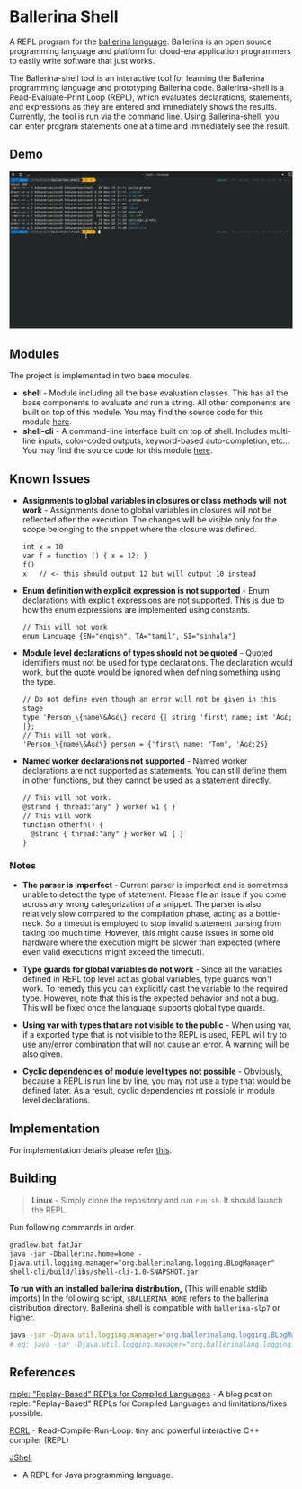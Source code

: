 # Ballerina Shell

A REPL program for the [ballerina language](https://github.com/ballerina-platform/ballerina-lang). Ballerina is an open
source programming language and platform for cloud-era application programmers to easily write software that just works.

The Ballerina-shell tool is an interactive tool for learning the Ballerina programming language and prototyping
Ballerina code. Ballerina-shell is a Read-Evaluate-Print Loop (REPL), which evaluates declarations, statements, and
expressions as they are entered and immediately shows the results. Currently, the tool is run via the command line.
Using Ballerina-shell, you can enter program statements one at a time and immediately see the result.

## Demo

![Recording](./docs/demo.gif)

## Modules

The project is implemented in two base modules.

- **shell** - Module including all the base evaluation classes. This has all the base components to evaluate and run a
  string. All other components are built on top of this module. You may find the source code for this
  module [here](shell).
- **shell-cli** - A command-line interface built on top of shell. Includes multi-line inputs, color-coded outputs,
  keyword-based auto-completion, etc... You may find the source code for this module [here](shell-cli).

## Known Issues

- **Assignments to global variables in closures or class methods will not work** - Assignments done to global variables
  in closures will not be reflected after the execution. The changes will be visible only for the scope belonging to the
  snippet where the closure was defined.

  ```ballerina
  int x = 10
  var f = function () { x = 12; }
  f()
  x   // <- this should output 12 but will output 10 instead
  ```

- **Enum definition with explicit expression is not supported** - Enum declarations with explicit expressions are not
  supported. This is due to how the enum expressions are implemented using constants.

  ```ballerina
  // This will not work
  enum Language {EN="engish", TA="tamil", SI="sinhala"}
  ```

- **Module level declarations of types should not be quoted** - Quoted identifiers must not be used for type
  declarations. The declaration would work, but the quote would be ignored when defining something using the type.

  ```ballerina
  // Do not define even though an error will not be given in this stage
  type 'Person_\{name\&Ȧɢέ\} record {| string 'first\ name; int 'Ȧɢέ; |}; 
  // This will not work.
  'Person_\{name\&Ȧɢέ\} person = {'first\ name: "Tom", 'Ȧɢέ:25}
  ```

- **Named worker declarations not supported** - Named worker declarations are not supported as statements. You can still
  define them in other functions, but they cannot be used as a statement directly.

  ```ballerina
  // This will not work.
  @strand { thread:"any" } worker w1 { }
  // This will work.
  function otherfn() {
    @strand { thread:"any" } worker w1 { }
  }
  ```

### Notes

- **The parser is imperfect** - Current parser is imperfect and is sometimes unable to detect the type of statement.
  Please file an issue if you come across any wrong categorization of a snippet. The parser is also relatively slow
  compared to the compilation phase, acting as a bottle-neck. So a timeout is employed to stop invalid statement parsing
  from taking too much time. However, this might cause issues in some old hardware where the execution might be slower
  than expected (where even valid executions might exceed the timeout).

- **Type guards for global variables do not work** - Since all the variables defined in REPL top level act as global
  variables, type guards won't work. To remedy this you can explicitly cast the variable to the required type. However,
  note that this is the expected behavior and not a bug. This will be fixed once the language supports global type
  guards.

- **Using var with types that are not visible to the public** - When using var, if a exported type that is not visible
  to the REPL is used, REPL will try to use any/error combination that will not cause an error. A warning will be also
  given.

- **Cyclic dependencies of module level types not possible** - Obviously, because a REPL is run line by line, you may
  not use a type that would be defined later. As a result, cyclic dependencies nt possible in module level declarations.

## Implementation

For implementation details please refer [this](shell/README.md).

## Building

> **Linux** - Simply clone the repository and run `run.sh`. It should launch the REPL.

Run following commands in order.

```batch
gradlew.bat fatJar
java -jar -Dballerina.home=home -Djava.util.logging.manager="org.ballerinalang.logging.BLogManager" shell-cli/build/libs/shell-cli-1.0-SNAPSHOT.jar
```

**To run with an installed ballerina distribution,** (This will enable stdlib imports)
In the following script, `$BALLERINA_HOME` refers to the ballerina distribution directory. Ballerina shell is compatible
with `ballerina-slp7` or higher.

```bash
java -jar -Djava.util.logging.manager="org.ballerinalang.logging.BLogManager" -Dballerina.home=$BALLERINA_HOME shell-cli/build/libs/shell-cli-1.0-SNAPSHOT.jar
# eg: java -jar -Djava.util.logging.manager="org.ballerinalang.logging.BLogManager" -Dballerina.home=/usr/lib/ballerina/distributions/ballerina-slp7 shell-cli/build/libs/shell-cli-1.0-SNAPSHOT.jar
```

## References

[reple: "Replay-Based" REPLs for Compiled Languages](https://people.eecs.berkeley.edu/~brock/blog/reple.php) - A blog
post on reple: "Replay-Based" REPLs for Compiled Languages and limitations/fixes possible.

[RCRL](https://github.com/onqtam/rcrl) - Read-Compile-Run-Loop: tiny and powerful interactive C++ compiler (REPL)

[JShell](https://docs.oracle.com/javase/9/jshell/introduction-jshell.htm#JSHEL-GUID-630F27C8-1195-4989-9F6B-2C51D46F52C8)

- A REPL for Java programming language.

